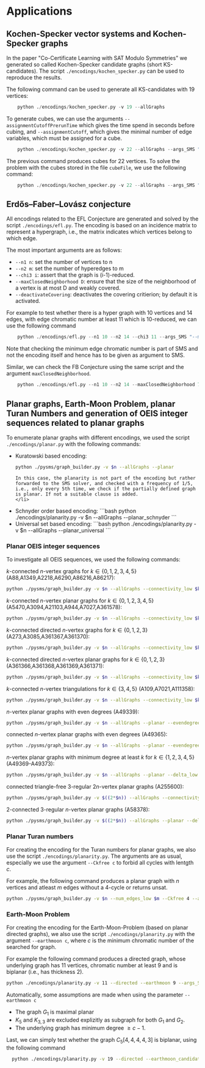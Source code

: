 # Applications



## Kochen-Specker vector systems and Kochen-Specker graphs

In the paper "Co-Certificate Learning with SAT Modulo Symmetries" we generated so called Kochen-Specker candidate graphs (short KS-candidates).
The script `./encodings/kochen_specker.py` can be used to reproduce the results. 

The following command can be used to generate all KS-candidates with 19 vertices:

```python
    python ./encodings/kochen_specker.py -v 19 --allGraphs
```

To generate cubes, we can use the arguments `--assignmentCutoffPrerunTime` which gives the time spend in seconds before cubing,  and `--assignmentCutoff`, which gives the minimal number of edge variables, which must be assigned for a cube.

```python
    python ./encodings/kochen_specker.py -v 22 --allGraphs --args_SMS "--assignmentCutoffPrerunTime 5 --assignmentCutoff 110"
```

The previous command produces cubes for 22 vertices.
To solve the problem with the cubes stored in the file `cubeFile`, we use the following command:

```python
    python ./encodings/kochen_specker.py -v 22 --allGraphs --args_SMS " --cubeFile cubeFile --cube2solve 2390 2392 "
```

## Erdős–Faber–Lovász conjecture

All encodings related to the EFL Conjecture are generated and solved by the script `./encodings/efl.py`.
The encoding is based on an incidence matrix to represent a hypergraph, i.e., the matrix indicates which vertices belong to which edge.

The most important arguments are as follows:

- `--n1 n`: set the number of vertices to n
- `--n2 m`: set the number of hyperedges to m
- `--chi3 i`: assert that the graph is (i-1)-reduced.
- `--maxClosedNeighborhood D`: ensure that the size of the neighborhood of a vertex is at most D and weakly covered.
- `--deactivateCovering`: deactivates the covering critierion; by default it is activated.

For example to test whether there is a hyper graph with 10 vertices and 14 edges, with edge chromatic number at least 11 which is 10-reduced,
we can use the following command

```python
    python ./encodings/efl.py --n1 10 --n2 14 --chi3 11 --args_SMS "--minEdgeChromaticNumberHypergraph 11"
```

Note that checking the minimum edge chromatic number is part of SMS and not the encoding itself and hence has to be given as argument to SMS.

Similar, we can check the FB Conjecture using the same script and the argument `maxClosedNeighborhood`.

```python
    python ./encodings/efl.py --n1 10 --n2 14 --maxClosedNeighborhood 7 --chi3 8 --args_SMS "--minEdgeChromaticNumberHypergraph 8"
```


## Planar graphs, Earth-Moon Problem, planar Turan Numbers and generation of OEIS integer sequences related to planar graphs

To enumerate planar graphs with different encodings, 
we used the script `./encodings/planar.py` with the following commands:

<ul>
  <li>Kuratowski based encoding:

```bash
python ./pysms/graph_builder.py -v $n --allGraphs --planar
```

    In this case, the planarity is not part of the encoding but rather forwarded to the SMS solver, and checked with a frequency of 1/5, i.e., only every 5th time, we check if the partially defined graph is planar. If not a suitable clause is added.
    </li>
  <li>
  Schnyder order based encoding:
```bash
python ./encodings/planarity.py -v $n --allGraphs --planar_schnyder
```
  </li>
  <li> Universal set based encoding:
```bash
python ./encodings/planarity.py -v $n --allGraphs --planar_universal
```
  </li>
</ul>



### Planar OEIS integer sequences

To investigate all OEIS sequences, we used the following commands:

$k$-connected $n$-vertex graphs 
for $k \in \{0,1,2,3,4,5\}$ (A88,A1349,A2218,A6290,A86216,A86217):<br>
```bash
python ./pysms/graph_builder.py -v $n --allGraphs --connectivity_low $k
```

$k$-connected $n$-vertex planar graphs 
for $k \in \{0,1,2,3,4,5\}$ (A5470,A3094,A21103,A944,A7027,A361578):<br>
```bash
python ./pysms/graph_builder.py -v $n --allGraphs --connectivity_low $k --planar
```

$k$-connected directed $n$-vertex graphs 
for $k \in \{0,1,2,3\}$ (A273,A3085,A361367,A361370):<br>
```bash
python ./pysms/graph_builder.py -v $n --allGraphs --connectivity_low $k --directed
```

$k$-connected directed $n$-vertex planar graphs 
for $k \in \{0,1,2,3\}$ (A361366,A361368,A361369,A361371):<br>
```bash
python ./pysms/graph_builder.py -v $n --allGraphs --connectivity_low $k --planar --directed
```

$k$-connected $n$-vertex triangulations
for $k \in \{3,4,5\}$ (A109,A7021,A111358):<br>
```bash
python ./pysms/graph_builder.py -v $n --allGraphs --connectivity_low $k --planar --num_edges_low $((3*$n-6))
```

$n$-vertex planar graphs with even degrees (A49339):<br>
```bash
python ./pysms/graph_builder.py -v $n --allGraphs --planar --evendegrees
```

connected $n$-vertex planar graphs with even degrees (A49365):<br>
```bash
python ./pysms/graph_builder.py -v $n --allGraphs --planar --evendegrees --connectivity_low 1
```

$n$-vertex planar graphs with minimum degree at least $k$ 
for $k \in \{1,2,3,4,5\}$ (A49369-A49373):<br>
```bash
python ./pysms/graph_builder.py -v $n --allGraphs --planar --delta_low $k
```

connected triangle-free 3-regular $2n$-vertex planar graphs (A255600):<br>
```bash
python ./pysms/graph_builder.py -v $((2*$n)) --allGraphs --connectivity_low 1 --planar --Ckfree 3 --delta_low 3 --Delta_upp 3
```

2-connected 3-regular $n$-vertex planar graphs (A58378):<br>
```bash
python ./pysms/graph_builder.py -v $((2*$n)) --allGraphs --planar --delta_low 3 --Delta_upp 3 --connectivity_low 2
```


### Planar Turan numbers
For creating the encoding for the Turan numbers for planar graphs, we also use the script `./encodings/planarity.py`.
The arguments are as usual, especially we use the argument `--Ckfree c` to forbid all cycles with lentgth $c$.

For example, the following command produces a planar graph with $n$ vertices and atleast $m$ edges without a $4$-cycle or returns unsat.
```bash
python ./pysms/graph_builder.py -v $n --num_edges_low $m --Ckfree 4 --args_SMS " --planar 5 "
```


### Earth-Moon Problem


For creating the encoding for the Earth-Moon-Problem (based on planar directed graphs), we also use the script `./encodings/planarity.py` with the argument `--earthmoon c`, where $c$ is the minimum chromatic number of the searched for graph.

For example the following command produces a directed graph, whose underlying graph has $11$ vertices, chromatic number at least $9$ and is biplanar (i.e., has thickness $2$).
```bash
python ./encodings/planarity.py -v 11 --directed --earthmoon 9 --args_SMS " --thickness2 5"
```

Automatically, some assumptions are made when using the parameter `--earthmoon c`

- The graph $G_1$ is maximal planar
- $K_5$ and $K_{3,3}$ are excluded explizitly as subgraph for both $G_1$ and $G_2$.
- The underlying graph has minimum degree $\geq c - 1$.


Last, we can simply test whether the graph $C_5[4,4,4,4,3]$ is biplanar, using the following command
```bash
  python ./encodings/planarity.py -v 19 --directed --earthmoon_candidate1
```

